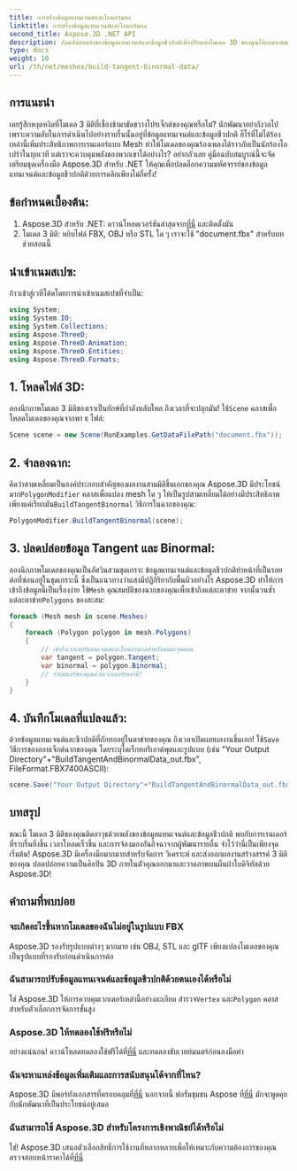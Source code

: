 ```yaml
---
title: การสร้างข้อมูลแทนเจนต์และไบนอร์มอล
linktitle: การสร้างข้อมูลแทนเจนต์และไบนอร์มอล
second_title: Aspose.3D .NET API
description: ปลดปล่อยพลังของข้อมูลแทนเจนต์และข้อมูลชีวปกติเพื่อปรับแต่งโมเดล 3D ของคุณให้เหมาะสมเพื่อการเรนเดอร์ที่ราบรื่นยิ่งขึ้น เวลาในการโหลดเร็วขึ้น และเพิ่มประสิทธิภาพ
type: docs
weight: 10
url: /th/net/meshes/build-tangent-binormal-data/
---
```

## การแนะนำ
เคยรู้สึกหงุดหงิดที่โมเดล 3 มิติที่เชื่องช้ามาขัดขวางโปรเจ็กต์ของคุณหรือไม่? นักพัฒนาอย่ากังวลไป เพราะความลับในการดำเนินไปอย่างราบรื่นนั้นอยู่ที่ข้อมูลแทนเจนต์และข้อมูลชีวปกติ ฮีโร่ที่ไม่ได้ร้องเหล่านี้เพิ่มประสิทธิภาพการเรนเดอร์แบบ Mesh ทำให้โมเดลของคุณร้องเพลงได้ราวกับเป็นนักร้องโอเปร่าในทุกเวที แต่เราจะควบคุมพลังของพวกเขาได้อย่างไร? อย่ากลัวเลย คู่มือฉบับสมบูรณ์นี้จะจัดเตรียมชุดเครื่องมือ Aspose.3D สำหรับ .NET ให้คุณเพื่อปลดล็อกความมหัศจรรย์ของข้อมูลแทนเจนต์และข้อมูลชีวปกติด้วยการคลิกเพียงไม่กี่ครั้ง!

## ข้อกำหนดเบื้องต้น:

1.  Aspose.3D สำหรับ .NET: ดาวน์โหลดเวอร์ชันล่าสุดจาก[ที่นี่](https://releases.aspose.com/3d/net/) และติดตั้งมัน
2. โมเดล 3 มิติ: หยิบไฟล์ FBX, OBJ หรือ STL ใด ๆ เราจะใช้ "document.fbx" สำหรับบทช่วยสอนนี้

## นำเข้าเนมสเปซ:

ก้าวเข้าสู่เวทีโค้ดโดยการนำเข้าเนมสเปซที่จำเป็น:

```C#
using System;
using System.IO;
using System.Collections;
using Aspose.ThreeD;
using Aspose.ThreeD.Animation;
using Aspose.ThreeD.Entities;
using Aspose.ThreeD.Formats;
```

## 1. โหลดไฟล์ 3D:

 ลองนึกภาพโมเดล 3 มิติของเราเป็นยักษ์ที่กำลังหลับใหล ถึงเวลาที่จะปลุกมัน! ใช้`Scene` คลาสเพื่อโหลดโมเดลของคุณจากพา ธ ไฟล์:

```C#
Scene scene = new Scene(RunExamples.GetDataFilePath("document.fbx"));
```

## 2. จำลองฉาก:

คิดว่าสามเหลี่ยมเป็นองค์ประกอบสำคัญของผลงานสามมิติชิ้นเอกของคุณ Aspose.3D มีประโยชน์มาก`PolygonModifier` คลาสเพื่อแปลง mesh ใด ๆ ให้เป็นรูปสามเหลี่ยมได้อย่างมีประสิทธิภาพ เพียงแค่เรียกมัน`BuildTangentBinormal` วิธีการในฉากของคุณ:

```C#
PolygonModifier.BuildTangentBinormal(scene);
```

## 3. ปลดปล่อยข้อมูล Tangent และ Binormal:

 ลองนึกภาพโมเดลของคุณเป็นอัศวินสวมชุดเกราะ ข้อมูลแทนเจนต์และข้อมูลชีวปกติทำหน้าที่เป็นรอยต่อที่ซ่อนอยู่ในชุดเกราะนี้ ซึ่งเป็นแนวทางว่าแสงมีปฏิกิริยากับพื้นผิวอย่างไร Aspose.3D ทำให้การเข้าถึงข้อมูลนี้เป็นเรื่องง่าย ใช้`Mesh` คุณสมบัติของฉากของคุณเพื่อเข้าถึงแต่ละตาข่าย จากนั้นวนซ้ำแต่ละตาข่าย`Polygons` ของสะสม:

```C#
foreach (Mesh mesh in scene.Meshes)
{
    foreach (Polygon polygon in mesh.Polygons)
    {
        // เข้าถึงเวกเตอร์แทนเจนต์และไบนอร์มอลสำหรับแต่ละจุดยอด
        var tangent = polygon.Tangent;
        var binormal = polygon.Binormal;
        // ร่ายมนตร์ของคุณด้วยเวกเตอร์เหล่านี้!
    }
}
```

## 4. บันทึกโมเดลที่แปลงแล้ว:

 ด้วยข้อมูลแทนเจนต์และชีวปกติที่ถักทออยู่ในตาข่ายของคุณ ถึงเวลาเปิดเผยผลงานชิ้นเอก! ใช้`Save` วิธีการของออบเจ็กต์ฉากของคุณ โดยระบุไดเร็กทอรีเอาต์พุตและรูปแบบ (เช่น "Your Output Directory"+"BuildTangentAndBinormalData_out.fbx", FileFormat.FBX7400ASCII):

```C#
scene.Save("Your Output Directory"+"BuildTangentAndBinormalData_out.fbx", FileFormat.FBX7400ASCII);
```

## บทสรุป
ขณะนี้ โมเดล 3 มิติของคุณติดอาวุธด้วยพลังของข้อมูลแทนเจนต์และข้อมูลชีวปกติ พบกับการเรนเดอร์ที่ราบรื่นยิ่งขึ้น เวลาโหลดเร็วขึ้น และการจ้องมองอันอิจฉาจากผู้พัฒนารายอื่น จำไว้ว่านี่เป็นเพียงจุดเริ่มต้น! Aspose.3D มีเครื่องมือมากมายสำหรับจัดการ วิเคราะห์ และส่งออกผลงานสร้างสรรค์ 3 มิติของคุณ ปลดปล่อยความเป็นศิลปิน 3D ภายในตัวคุณออกมาและวาดภาพบนผืนผ้าใบดิจิทัลด้วย Aspose.3D!

## คำถามที่พบบ่อย

### จะเกิดอะไรขึ้นหากโมเดลของฉันไม่อยู่ในรูปแบบ FBX 
Aspose.3D รองรับรูปแบบต่างๆ มากมาย เช่น OBJ, STL และ glTF เพียงแปลงโมเดลของคุณเป็นรูปแบบที่รองรับก่อนดำเนินการต่อ
### ฉันสามารถปรับข้อมูลแทนเจนต์และข้อมูลชีวปกติด้วยตนเองได้หรือไม่ 
 ใช่ Aspose.3D ให้การควบคุมเวกเตอร์เหล่านี้อย่างละเอียด สำรวจ`Vertex` และ`Polygon` คลาสสำหรับตัวเลือกการจัดการขั้นสูง
### Aspose.3D ให้ทดลองใช้ฟรีหรือไม่ 
 อย่างแน่นอน! ดาวน์โหลดทดลองใช้ฟรีได้ที่[ที่นี่](https://releases.aspose.com/3d/net/) และทดลองขับเวทย์มนตร์ก่อนลงมือทำ
### ฉันจะหาแหล่งข้อมูลเพิ่มเติมและการสนับสนุนได้จากที่ไหน? 
 Aspose.3D มีพอร์ทัลเอกสารที่ครอบคลุมที่[ที่นี่](https://docs.aspose.com/3d/net/) นอกจากนี้ ฟอรั่มชุมชน Aspose ที่[ที่นี่](https://forum.aspose.com/) มักจะพูดคุยกับนักพัฒนาที่เป็นประโยชน์อยู่เสมอ
### ฉันสามารถใช้ Aspose.3D สำหรับโครงการเชิงพาณิชย์ได้หรือไม่ 
 ใช่! Aspose.3D เสนอตัวเลือกสิทธิ์การใช้งานที่หลากหลายเพื่อให้เหมาะกับความต้องการของคุณ ตรวจสอบหน้าราคาได้ที่[ที่นี่](https://purchase.aspose.com/buy)